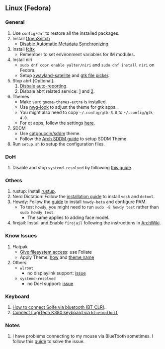 ## Linux (Fedora)

### General

1. Use `config/dnf` to restore all the installed packages.
2. Install [OpenSnitch](https://github.com/evilsocket/opensnitch)
    - [Disable Automatic Metadata Synchronizing](https://www.reddit.com/r/Fedora/comments/p10a5o/comment/j5ysqw1/)
3. Install [fcitx](https://wiki.archlinux.org/title/Fcitx)
    - Remember to set environment variables for IM modules.
4. Install niri
    - `sudo dnf copr enable yalter/niri` and `sudo dnf install niri` on Fedora.
    - Setup [xwayland-satellite](https://github.com/YaLTeR/niri/wiki/Xwayland) and [gtk file picker](https://github.com/YaLTeR/niri/wiki/Important-Software#portals).
5. Stop abrt \[Optional\].
    1. [Disbale auto-reporting](https://wiki.centos.org/TipsAndTricks(2f)ABRT.html).
    2. Disbale abrt related service: [1](https://unix.stackexchange.com/questions/556351/what-are-the-risks-for-disable-the-abrtd-service) and [2](https://robbinespu.gitlab.io/posts/disable-abrt-fedora/).
6. Themes
    - Make sure `gnome-themes-extra` is installed.
    - Use [nwg-look](https://github.com/nwg-piotr/nwg-look) to adjust the theme for gtk apps.
    - You might also need to copy `~/.config/gtk-3.0` to `~/.config/gtk-4.0`.
    - For qt apps, follow the settings [here](https://unix.stackexchange.com/questions/502722/dolphin-background-and-font-color-are-both-white/683366#683366).
7. SDDM
    - Use [catppuccin/sddm](https://github.com/catppuccin/sddm) theme.
    - Follow the [Arch SDDM guide](https://wiki.archlinux.org/title/SDDM) to setup SDDM Theme.
8. Run `setup.sh` to setup the configuration files.

### DoH

1. Disable and stop `systemd-resolved` by following [this guide](https://askubuntu.com/questions/907246/how-to-disable-systemd-resolved-in-ubuntu).

### Others

1. rustup: Install [rustup](https://www.rust-lang.org/tools/install).
2. Nerd Dictation: Follow the [installation guide](https://github.com/ideasman42/nerd-dictation) to install `vosk` and `dotool`.
3. Howdy: Follow the [guide](https://github.com/boltgolt/howdy/issues/1004) to install `howdy-beta` and configure PAM.
    - To test `howdy`, you might need to run `sudo -E howdy test` rather than `sudo howdy test`.
        - The same applies to adding face model.
4. firejail: Install and Enable `firejail` following the instructions in [ArchWiki](https://wiki.archlinux.org/title/Firejail).

### Know Issues

1. Flatpak
    - [Give filesystem access](https://davejansen.com/give-full-filesystem-access-to-flatpak-installed-applications/): use Foliate
    - Apply Theme: [how](https://itsfoss.com/flatpak-app-apply-theme/) and [theme name](https://unix.stackexchange.com/questions/14129/gtk-enable-set-dark-theme-on-a-per-application-basis)
2. Others
    - `wlroot`
        - no displaylink support: [issue](https://gitlab.freedesktop.org/wlroots/wlroots/-/issues/1823)
    - `systemd-resolved`
        - no DoH support: [issue](https://github.com/systemd/systemd/issues/8639)

### Keyboard

1. [How to connect Solfe via bluetooth (BT_CLR)](https://www.reddit.com/r/ErgoMechKeyboards/comments/1j4k8gy/my_nicenano_sofle_wont_connect_via_bluetooth/).
2. [Connect LogiTech K380 keyboard via `bluetoothctl`](https://unix.stackexchange.com/questions/590221/pairing-logitech-k380-in-ubuntu-20-04)

### Notes

1. I have problems connecting to my mouse via BlueTooth sometimes. I follow this [guide](https://discussion.fedoraproject.org/t/bluetooth-device-not-connecting-fedora-40/125138/18) to solve the issue.